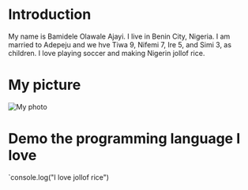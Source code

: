 # Introduction

My name is Bamidele Olawale Ajayi. I live in Benin City, Nigeria. I am married to Adepeju and we hve Tiwa 9, Nifemi 7, Ire 5, and Simi 3, as children. I love playing soccer and making Nigerin jollof rice.


# My picture

![My photo](https://lh3.googleusercontent.com/pw/AIL4fc8VFSc0aX0iJ5nxenckt-kiYF_WDCL5qdhT4XSeji2UdVAS5E5wdlNKIcE98xVTcZlcran_y91t5eBEbhq11j2LhM-j3hjX2QWDi1nHRbG_CQYswJ5vMLcAOnkWTupV5qyT3-iQkDum_9q3AXaISQoRp9Dcl9s-EabXxrqfCPhqHGYVmropa6k8oOiJH3BA_mBDu2B8EfuxY9ymSCKeOBcM9A_GdVjfSskT7TR5-Aq8efc6eQKsNFsZPmuhGZVRFzRfc3g6D1zRf3Hsk3wFmYNnSSw7M8nvBHFrtHmfg7RI99gYIwSRiyePAiLFbNFBRI_SK0bXpPZv5vnL1oNadcaYDv164TqY-dieAbPPD_M4nrlFEAuP3guBrjveKkMmKxpNEMWhI3b6LEa-uJxwWnY6yxTBvNsBZLbp3XJHZOjo80Ts7zramlifqIcuzcQyBBy9HIEYZQIEyA-3epnUEknABajqxzg13cBGFaEGTrB276T6ygFMwLeC2beGPbKvyGEmZ-nf4n1gffg6kkNGKC_SkAsJRCzAce4qJhQbA6fD-fFRzy3INhTAA-lBEiETmYFRXjH40NA2o1ZRHxsKNtnokflEJ4jr3XQU6RKsaBRSomfGE4mPV8F-zEb8yLMnZoDTvqxVRSdMM_NPIk_6ABUD80pPU_fgNwSjRR91f5VAO9Wdfd9ebsoSB3l2TKkAsKW1sVJy7jLBLuTnf5Ux5VFDX8Zo3BYeYRwKC1Y5NjhpwtgQnoiVAvY1FchiXM-as0u4s_O1Jhnow_gH8Eh574R7S0EfRaArHhUvKB3z1tWiPnyKnnHEnHmD3b_fJRR9e6wovdZ2euazdnZApUawEBRS1D6w7fjCzbUJw4ojxECIAze0evmK3diEvp_hTNO7G75ngkzUXJf7w-wb1Hgjd0GuUKg=w563-h751-s-no?authuser=0)

# Demo the programming language I love 

`console.log("I love jollof rice")